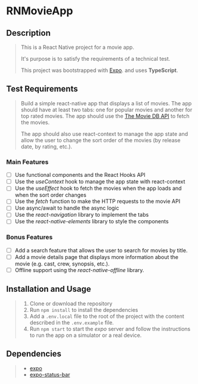 # RNMovieApp

## Description

> This is a React Native project for a movie app.
>
> It's purpose is to satisfy the requirements of a technical test.
>
> This project was bootstrapped with [Expo](https://expo.io/). and uses **TypeScript**.

## Test Requirements

> Build a simple react-native app that displays a list of movies. The app should have at least two tabs: one for popular movies and another for top rated movies. The app should use the [The Movie DB API](https://developers.themoviedb.org/4/getting-started) to fetch the movies.
>
> The app should also use react-context to manage the app state and allow the user to change the sort order of the movies (by release date, by rating, etc.).

### Main Features

- [ ] Use functional components and the React Hooks API
- [ ] Use the *useContext* hook to manage the app state with react-context
- [ ] Use the *useEffect* hook to fetch the movies when the app loads and when the sort order changes
- [ ] Use the *fetch* function to make the HTTP requests to the movie API
- [ ] Use async/await to handle the async logic
- [ ] Use the *react-navigation* library to implement the tabs
- [ ] Use the *react-native-elements* library to style the components

### Bonus Features

- [ ] Add a search feature that allows the user to search for movies by title.
- [ ] Add a movie details page that displays more information about the movie (e.g. cast, crew, synopsis, etc.).
- [ ] Offline support using the *react-native-offline* library.

## Installation and Usage

> 1. Clone or download the repository
> 2. Run `npm install` to install the dependencies
> 3. Add a `.env.local` file to the root of the project with the content described in the `.env.example` file.
> 4. Run `npm start` to start the *expo* server and follow the instructions to run the app on a simulator or a real device.

## Dependencies

> - [expo](https://www.npmjs.com/package/expo)
> - [expo-status-bar](https://www.npmjs.com/package/expo-status-bar)
